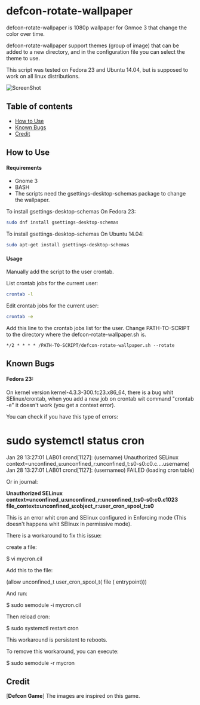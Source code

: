 # defcon-rotate-wallpaper

defcon-rotate-wallpaper is 1080p wallpaper for Gnmoe 3 that change the color over time.

defcon-rotate-wallpaper support themes (group of image) that can be added to a new directory, and in the configuration file you can select the theme to use.

This script was tested on Fedora 23 and Ubuntu 14.04, but is supposed to work on all linux distributions.

![ScreenShot](https://raw.githubusercontent.com/pablomenino/defcon-rotate-wallpaper/master/docs/ani.gif)

## Table of contents

* [How to Use](#how-to-use)
* [Known Bugs](#known-bugs)
* [Credit](#credit)

## <a name="how-to-use">How to Use

#### Requirements

* Gnome 3
* BASH
* The scripts need the gsettings-desktop-schemas package to change the wallpaper.

To install gsettings-desktop-schemas On Fedora 23:

```bash
sudo dnf install gsettings-desktop-schemas
```

To install gsettings-desktop-schemas On Ubuntu 14.04:

```bash
sudo apt-get install gsettings-desktop-schemas
```

#### Usage

Manually add the script to the user crontab.

List crontab jobs for the current user:

```bash
crontab -l
```

Edit crontab jobs for the current user:

```bash
crontab -e
```

Add this line to the crontab jobs list for the user. Change PATH-TO-SCRIPT to the directory where the defcon-rotate-wallpaper.sh is.

```
*/2 * * * * /PATH-TO-SCRIPT/defcon-rotate-wallpaper.sh --rotate
```

## <a name="known-bugs">Known Bugs

#### Fedora 23:

On kernel version kernel-4.3.3-300.fc23.x86_64, there is a bug whit SElinux/crontab, when you add a new job on crontab wit command "crontab -e" it doesn't work (you get a context error).

You can check if you have this type of errors:

# sudo systemctl status cron

Jan 28 13:27:01 LAB01 crond[1127]: (username) Unauthorized SELinux context=unconfined_u:unconfined_r:unconfined_t:s0-s0:c0.c....username)
Jan 28 13:27:01 LAB01 crond[1127]: (usernameo) FAILED (loading cron table)

Or in journal:

**Unauthorized SELinux context=unconfined_u:unconfined_r:unconfined_t:s0-s0:c0.c1023 file_context=unconfined_u:object_r:user_cron_spool_t:s0**

This is an error whit cron and SElinux configured in Enforcing mode (This doesn't happens whit SElinux in permissive mode).

There is a workaround to fix this issue:

create a file:

$ vi mycron.cil

Add this to the file:

(allow unconfined_t user_cron_spool_t( file ( entrypoint)))

And run:

$ sudo semodule -i mycron.cil

Then reload cron:

$ sudo systemctl restart cron

This workaround is persistent to reboots.

To remove this workaround, you can execute:

$ sudo semodule -r mycron

## <a name="credit">Credit

[**Defcon Game**] The images are inspired on this game.
